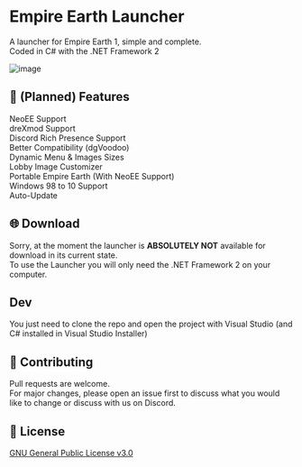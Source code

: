 # Empire Earth Launcher

A launcher for Empire Earth 1, simple and complete.\
Coded in C# with the .NET Framework 2

![image](https://github.com/EE-modders/Empire-Earth-Launcher/ui_demo.png)
         
## 🧾 (Planned) Features
NeoEE Support\
dreXmod Support\
Discord Rich Presence Support\
Better Compatibility (dgVoodoo)\
Dynamic Menu & Images Sizes\
Lobby Image Customizer\
Portable Empire Earth (With NeoEE Support)\
Windows 98 to 10 Support\
Auto-Update

## 🌐 Download

Sorry, at the moment the launcher is **ABSOLUTELY NOT** available for download in its current state.\
To use the Launcher you will only need the .NET Framework 2 on your computer.

## Dev
You just need to clone the repo and open the project with Visual Studio (and C# installed in Visual Studio Installer)
## 🔨 Contributing
Pull requests are welcome.\
For major changes, please open an issue first to discuss what you would like to change or discuss with us on Discord.

## 📖 License
[GNU General Public License v3.0](https://github.com/EE-modders/Empire-Earth-Launcher/blob/main/LICENSE)